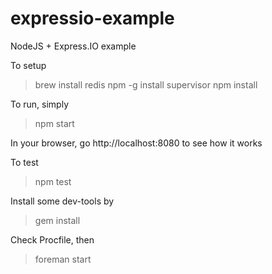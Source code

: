 expressio-example
=================

NodeJS + Express.IO example

To setup
> brew install redis
> npm -g install supervisor
> npm install

To run, simply
> npm start

In your browser, go http://localhost:8080 to see how it works

To test
> npm test

Install some dev-tools by
> gem install

Check Procfile, then
> foreman start
